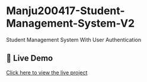 # Manju200417-Student-Management-System-V2
Student Management System With User Authentication

## 🔗 Live Demo

[Click here to view the live project](https://manju200417.pythonanywhere.com/)
